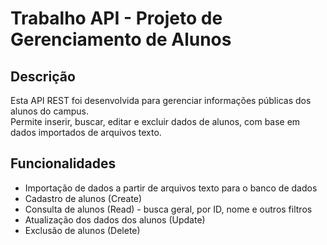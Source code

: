# Trabalho API - Projeto de Gerenciamento de Alunos

## Descrição

Esta API REST foi desenvolvida para gerenciar informações públicas dos alunos do campus.  
Permite inserir, buscar, editar e excluir dados de alunos, com base em dados importados de arquivos texto.

## Funcionalidades

- Importação de dados a partir de arquivos texto para o banco de dados
- Cadastro de alunos (Create)
- Consulta de alunos (Read) - busca geral, por ID, nome e outros filtros
- Atualização dos dados dos alunos (Update)
- Exclusão de alunos (Delete)


